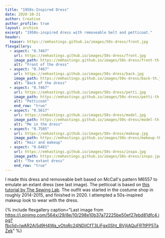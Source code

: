 ```yaml
---
title: "1950s-Inspired Dress"
date: 2020-10-31
author: Creative
author_profile: true
layout: archive
excerpt: "1950s-inspired dress with removeable belt and petticoat."
header:
  teaser: https://emhastings.github.io/images/50s-dress/front.jpg
flexgallery:
  - aspect: "0.7467"
    url: https://emhastings.github.io/images/50s-dress/front.jpg
    image_path: https://emhastings.github.io/images/50s-dress/front-th.jpg
    alt: "Front of the dress"
  - aspect: "0.7467"
    url: https://emhastings.github.io/images/50s-dress/back.jpg
    image_path: https://emhastings.github.io/images/50s-dress/back-th.jpg
    alt: "Back of the dress"
  - aspect: "0.7467"
    url: https://emhastings.github.io/images/50s-dress/petti.jpg
    image_path: https://emhastings.github.io/images/50s-dress/petti-th.jpg
    alt: "Petticoat"
    end_row: "true"
  - aspect: "0.5617"
    url: https://emhastings.github.io/images/50s-dress/model.jpg
    image_path: https://emhastings.github.io/images/50s-dress/model-th.jpg
    alt: "Me in the dress"
  - aspect: "0.7505"
    url: https://emhastings.github.io/images/50s-dress/makeup.jpg
    image_path: https://emhastings.github.io/images/50s-dress/makeup-th.jpg
    alt: "Hair and makeup"
  - aspect: "0.6481"
    url: https://emhastings.github.io/images/50s-dress/inspo.jpg
    image_path: https://emhastings.github.io/images/50s-dress/inspo.jpg
    alt: "The extant dress"
    end_row: "true"
---
```


I made this dress and removeable belt based on McCall's pattern M6557 to emulate an extant dress (see last image). The petticoat is based on [this tutorial by The Sewing Lab](http://www.thesewinglab.net/2012/08/tutorial-petticoat.html). The outfit was started in the costume shop in roughly 2014-2015, and finished in 2020. I attempted a 50s-inspired makeup look to wear with the dress.

{% include flexgallery caption="Last image from https://i.pinimg.com/564x/29/8e/10/298e10b37a72225be50ef27ebd81dfc4.jpg?fbclid=IwAR2Aj5d9H4Wa_vOtqRc24NDilCfT3LiFgx0Sht_BVjljAQuFRTtPP5TaZek" %}




